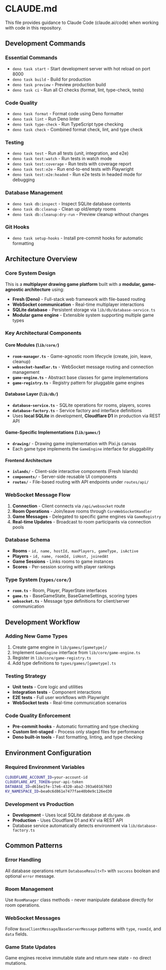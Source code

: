 # CLAUDE.md

This file provides guidance to Claude Code (claude.ai/code) when working with code in this repository.

## Development Commands

### Essential Commands
- `deno task start` - Start development server with hot reload on port 8000
- `deno task build` - Build for production 
- `deno task preview` - Preview production build
- `deno task ci` - Run all CI checks (format, lint, type-check, tests)

### Code Quality
- `deno task format` - Format code using Deno formatter
- `deno task lint` - Run Deno linter
- `deno task type-check` - Run TypeScript type checking
- `deno task check` - Combined format check, lint, and type check

### Testing
- `deno task test` - Run all tests (unit, integration, and e2e)
- `deno task test:watch` - Run tests in watch mode
- `deno task test:coverage` - Run tests with coverage report
- `deno task test:e2e` - Run end-to-end tests with Playwright
- `deno task test:e2e:headed` - Run e2e tests in headed mode for debugging

### Database Management
- `deno task db:inspect` - Inspect SQLite database contents
- `deno task db:cleanup` - Clean up old/empty rooms
- `deno task db:cleanup:dry-run` - Preview cleanup without changes

### Git Hooks
- `deno task setup-hooks` - Install pre-commit hooks for automatic formatting

## Architecture Overview

### Core System Design
This is a **multiplayer drawing game platform** built with a **modular, game-agnostic architecture** using:
- **Fresh (Deno)** - Full-stack web framework with file-based routing
- **WebSocket communication** - Real-time multiplayer interactions
- **SQLite database** - Persistent storage via `lib/db/database-service.ts`
- **Modular game engine** - Extensible system supporting multiple game types

### Key Architectural Components

#### Core Modules (`lib/core/`)
- **`room-manager.ts`** - Game-agnostic room lifecycle (create, join, leave, cleanup)
- **`websocket-handler.ts`** - WebSocket message routing and connection management  
- **`game-engine.ts`** - Abstract base classes for game implementations
- **`game-registry.ts`** - Registry pattern for pluggable game engines

#### Database Layer (`lib/db/`)
- **`database-service.ts`** - SQLite operations for rooms, players, scores
- **`database-factory.ts`** - Service factory and interface definitions
- Uses **local SQLite** in development, **Cloudflare D1** in production via REST API

#### Game-Specific Implementations (`lib/games/`)
- **`drawing/`** - Drawing game implementation with Pixi.js canvas
- Each game type implements the `GameEngine` interface for pluggability

#### Frontend Architecture
- **`islands/`** - Client-side interactive components (Fresh Islands)
- **`components/`** - Server-side reusable UI components  
- **`routes/`** - File-based routing with API endpoints under `routes/api/`

### WebSocket Message Flow
1. **Connection** - Client connects via `/api/websocket` route
2. **Room Operations** - Join/leave rooms through `CoreWebSocketHandler`
3. **Game Messages** - Delegated to specific game engines via `GameRegistry`
4. **Real-time Updates** - Broadcast to room participants via connection pools

### Database Schema
- **Rooms** - `id, name, hostId, maxPlayers, gameType, isActive`
- **Players** - `id, name, roomId, isHost, joinedAt`  
- **Game Sessions** - Links rooms to game instances
- **Scores** - Per-session scoring with player rankings

### Type System (`types/core/`)
- **`room.ts`** - Room, Player, PlayerState interfaces
- **`game.ts`** - BaseGameState, BaseGameSettings, scoring types
- **`websocket.ts`** - Message type definitions for client/server communication

## Development Workflow

### Adding New Game Types
1. Create game engine in `lib/games/[gametype]/`
2. Implement `GameEngine` interface from `lib/core/game-engine.ts`
3. Register in `lib/core/game-registry.ts`
4. Add type definitions to `types/games/[gametype].ts`

### Testing Strategy  
- **Unit tests** - Core logic and utilities
- **Integration tests** - Component interactions  
- **E2E tests** - Full user workflows with Playwright
- **WebSocket tests** - Real-time communication scenarios

### Code Quality Enforcement
- **Pre-commit hooks** - Automatic formatting and type checking
- **Custom lint-staged** - Process only staged files for performance
- **Deno built-in tools** - Fast formatting, linting, and type checking

## Environment Configuration

### Required Environment Variables
```bash
CLOUDFLARE_ACCOUNT_ID=your-account-id
CLOUDFLARE_API_TOKEN=your-api-token  
DATABASE_ID=d616e1fe-17e6-4320-aba2-393a60167603
KV_NAMESPACE_ID=bea0c6d861e7477fae40b0e9c126ed30
```

### Development vs Production
- **Development** - Uses local SQLite database at `db/game.db`
- **Production** - Uses Cloudflare D1 and KV via REST API
- Database service automatically detects environment via `lib/database-factory.ts`

## Common Patterns

### Error Handling
All database operations return `DatabaseResult<T>` with `success` boolean and optional `error` message.

### Room Management  
Use `RoomManager` class methods - never manipulate database directly for room operations.

### WebSocket Messages
Follow `BaseClientMessage`/`BaseServerMessage` patterns with `type`, `roomId`, and `data` fields.

### Game State Updates
Game engines receive immutable state and return new state - no direct mutations.